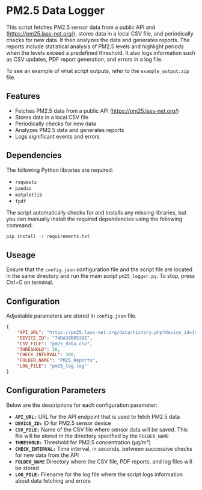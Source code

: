 # PM2.5 Data Logger

This script fetches PM2.5 sensor data from a public API and (https://pm25.lass-net.org/), stores data in a local CSV file, and periodically checks for new data. It then analyzes the data and generates reports. 
The reports include statistical analysis of PM2.5 levels and highlight periods when the levels exceed a predefined threshold. 
It also logs information such as CSV updates, PDF report generation, and errors in a log file.

To see an example of what script outputs, refer to the `example_output.zip` file.

## Features

- Fetches PM2.5 data from a public API (https://pm25.lass-net.org/)
- Stores data in a local CSV file
- Periodically checks for new data
- Analyzes PM2.5 data and generates reports
- Logs significant events and errors

## Dependencies

The following Python libraries are required:

- `requests`
- `pandas`
- `matplotlib`
- `fpdf`

The script automatically checks for and installs any missing libraries, but you can manually install the required dependencies using the following command:

```bash
pip install -r requirements.txt
```
## Useage

Ensure that the `config.json` configuration file and the script file are located in the same directory and run the main script `pm25_logger.py`. To stop, press Ctrl+C on terminal.

## Configuration

Adjustable parameters are stored in `config.json` file.

```json
{
    "API_URL": "https://pm25.lass-net.org/data/history.php?device_id={device_id}",
    "DEVICE_ID": "74DA38B0539E",
    "CSV_FILE": "pm25_data.csv",
    "THRESHOLD": 30,
    "CHECK_INTERVAL": 300,
    "FOLDER_NAME": "PM25_Reports",
    "LOG_FILE": "pm25_log.log"
}
```

## Configuration Parameters

Below are the descriptions for each configuration parameter:

- **`API_URL:`** URL for the API endpoint that is used to fetch PM2.5 data
- **`DEVICE_ID:`** ID for PM2.5 sensor device
- **`CSV_FILE:`** Name of the CSV file where sensor data will be saved. This file will be stored in the directory specified by the `FOLDER_NAME`
- **`THRESHOLD:`** Threshold for PM2.5 concentration (μg/m³)
- **`CHECK_INTERVAL:`** Time interval, in seconds, between successive checks for new data from the API
- **`FOLDER_NAME`** Directory where the CSV file, PDF reports, and log files will be stored
- **`LOG_FILE:`** Filename for the log file where the script logs information about data fetching and errors

